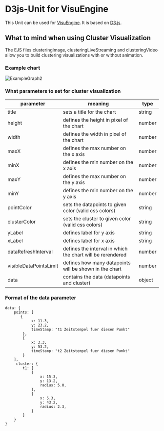 # D3js-Unit for VisuEngine

This Unit can be used for [VisuEngine](https://github.com/lauraoppermann/VisuEngineClone). It is based on [D3.js](https://d3js.org/).

## What to mind when using Cluster Visualization
The EJS files clusteringImage, clusteringLiveStreaming and clusteringVideo allow you to build clustering visualizations with or without animation.

### Example chart 
![ExampleGraph2](https://user-images.githubusercontent.com/50273734/68613980-3bb26380-04c0-11ea-8ab9-0633b0cfd937.PNG)

### What parameters to set for cluster visualization

|parameter 		|meaning   							|type 	|
|---			|---								|---	|
|title   		|sets a title for the chart					|string |
|height   		|defines the height in pixel of the chart			|number |
|width   		|defines the width in pixel of the chart			|number |
|maxX   		|defines the max number on the x axis				|number |
|minX   		|defines the min number on the x axis				|number |
|maxY   		|defines the max number on the y axis				|number |
|minY   		|defines the min number on the y axis				|number |
|pointColor   		|sets the datapoints to given color (valid css colors)		|string |
|clusterColor   	|sets the cluster to given color (valid css colors)		|string |
|yLabel   		|defines label for y axis					|string |    
|xLabel   		|defines label for x axis					|string |
|dataRefreshInterval   	|defines the interval in which the chart will be rerendered	|number |
|visibleDataPointsLimit |defines how many datapoints will be shown in the chart		|number |
|data   		|contains the data (datapoints and cluster)			|object | 

### Format of the data parameter

```
data: {
    points: [
       {
            x: 11.3,
            y: 23.2, 
            timeStamp: "t1 Zeitstempel fuer diesen Punkt"
        },
        {
            x: 3.3,
            y: 53.2, 
            timeStamp: "t2 Zeitstempel fuer diesen Punkt"
        }
    ],
     cluster: {
        t1: [
            {
                x: 15.3,
                y: 13.2, 
                radius: 5.0,
            },
            {
                x: 5.3,
                y: 43.2, 
                radius: 2.3,
            }
        ]
    }
}
```
